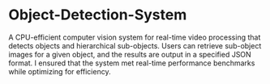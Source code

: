 # Object-Detection-System
A CPU-efficient computer vision system for real-time video processing that detects objects and hierarchical sub-objects. Users can retrieve sub-object images for a given object, and the results are output in a specified JSON format. I ensured that the system met real-time performance benchmarks while optimizing for efficiency.
